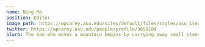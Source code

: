 ```yaml
---
name: Ning Ma
position: Editor
image_path: https://wpcarey.asu.edu/sites/default/files/styles/asu_isearch_profile/public/asu_isearch_photos/3658184.jpg?itok=GZuKUi-n
twitter: https://wpcarey.asu.edu/people/profile/3658184
blurb: The man who moves a mountain begins by carrying away small stones.
---
```

